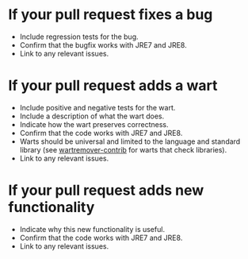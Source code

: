 # If your pull request fixes a bug

- Include regression tests for the bug.
- Confirm that the bugfix works with JRE7 and JRE8.
- Link to any relevant issues.

# If your pull request adds a wart

- Include positive and negative tests for the wart.
- Include a description of what the wart does.
- Indicate how the wart preserves correctness.
- Confirm that the code works with JRE7 and JRE8.
- Warts should be universal and limited to the language and standard library (see [wartremover-contrib](https://github.com/wartremover/wartremover-contrib) for warts that check libraries).
- Link to any relevant issues.

# If your pull request adds new functionality

- Indicate why this new functionality is useful.
- Confirm that the code works with JRE7 and JRE8.
- Link to any relevant issues.

